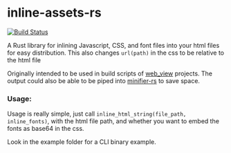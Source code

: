 inline-assets-rs
=====
[![Build Status](https://travis-ci.org/Hand-of-Cthulhu/inline-assets-rs.svg?branch=master)](https://travis-ci.org/Hand-of-Cthulhu/inline-assets-rs)

A Rust library for inlining Javascript, CSS, and font files into your html files for easy distribution.
This also changes `url(path)` in the css to be relative to the html file

Originally intended to be used in build scripts of [web_view](https://github.com/Boscop/web-view "Rust bindings to zserge/webview") projects.
The output could also be able to be piped into [minifier-rs](https://github.com/GuillaumeGomez/minifier-rs) to save space.

### Usage:
Usage is really simple, just call `inline_html_string(file_path, inline_fonts)`, with the html file path,
 and whether you want to embed the fonts as base64 in the css.
 
Look in the example folder for a CLI binary example.